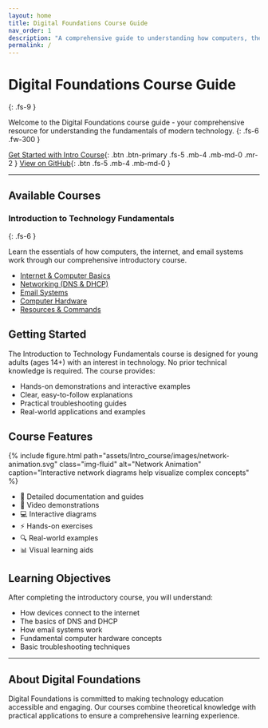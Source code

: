 ```yaml
---
layout: home
title: Digital Foundations Course Guide
nav_order: 1
description: "A comprehensive guide to understanding how computers, the internet, and email work"
permalink: /
---
```


# Digital Foundations Course Guide
{: .fs-9 }

Welcome to the Digital Foundations course guide - your comprehensive resource for understanding the fundamentals of modern technology.
{: .fs-6 .fw-300 }

[Get Started with Intro Course](#getting-started){: .btn .btn-primary .fs-5 .mb-4 .mb-md-0 .mr-2 }
[View on GitHub](https://github.com/DigitalFoundations/DigitalFoundations.github.io){: .btn .fs-5 .mb-4 .mb-md-0 }

---

## Available Courses

### Introduction to Technology Fundamentals
{: .fs-6 }

Learn the essentials of how computers, the internet, and email systems work through our comprehensive introductory course.

- [Internet & Computer Basics](/intro-course/internet-basics)
- [Networking (DNS & DHCP)](/intro-course/networking)
- [Email Systems](/intro-course/email-systems)
- [Computer Hardware](/intro-course/hardware)
- [Resources & Commands](/intro-course/resources)

## Getting Started

The Introduction to Technology Fundamentals course is designed for young adults (ages 14+) with an interest in technology. No prior technical knowledge is required. The course provides:

- Hands-on demonstrations and interactive examples
- Clear, easy-to-follow explanations
- Practical troubleshooting guides
- Real-world applications and examples

## Course Features

{% include figure.html path="assets/Intro_course/images/network-animation.svg" class="img-fluid" alt="Network Animation" caption="Interactive network diagrams help visualize complex concepts" %}

- 📝 Detailed documentation and guides
- 🎥 Video demonstrations
- 💻 Interactive diagrams
- ⚡ Hands-on exercises
- 🔍 Real-world examples
- 📊 Visual learning aids

## Learning Objectives

After completing the introductory course, you will understand:

- How devices connect to the internet
- The basics of DNS and DHCP
- How email systems work
- Fundamental computer hardware concepts
- Basic troubleshooting techniques

---

## About Digital Foundations

Digital Foundations is committed to making technology education accessible and engaging. Our courses combine theoretical knowledge with practical applications to ensure a comprehensive learning experience.
